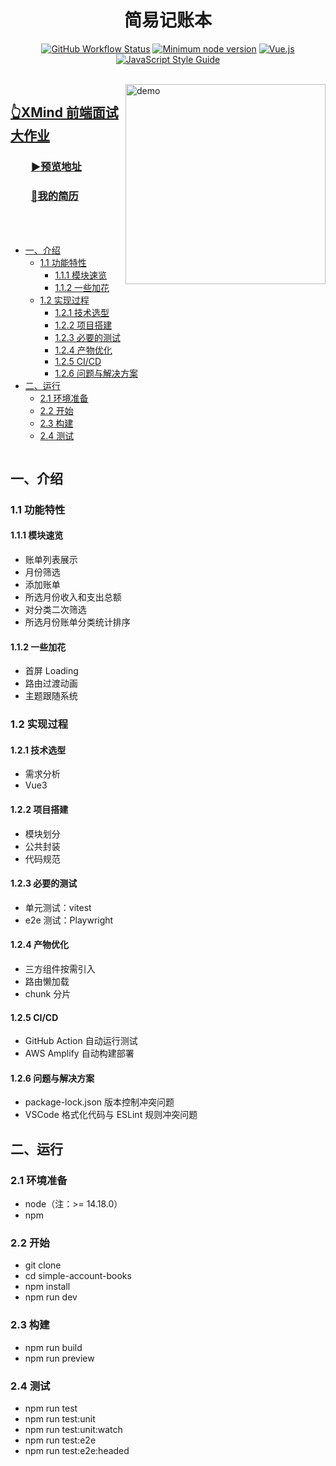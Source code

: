 <h1 align="center">简易记账本</h1>

<p align="center">
  <a href="https://github.com/liangpengyv/simple-account-books/actions/workflows/test.yml"><img src="https://img.shields.io/github/workflow/status/liangpengyv/simple-account-books/Test?logo=github" alt="GitHub Workflow Status"></a>
  <a href="https://nodejs.org/zh-cn/download/releases/"><img src="https://img.shields.io/badge/node-%3E%3D%2014.18.0-brightgreen.svg?logo=nodedotjs" alt="Minimum node version"></a>
  <a href="https://cn.vuejs.org/"><img src="https://img.shields.io/badge/vue-%3E%3D%203.2.0-brightgreen.svg?logo=vuedotjs" alt="Vue.js"></a>
  <a href="https://standardjs.com/readme-zhcn.html"><img src="https://img.shields.io/badge/eslint-standard-brightgreen.svg?logo=eslint" alt="JavaScript Style Guide"></a>
</p>

<br>

<img align="right" style="width: 320px;" src="https://simple-account-books.laoliang.ink/images/demo.gif" alt="demo">


<h2><a href="https://github.com/xmindltd/hiring/blob/master/frontend-1/README.md" target="_blank">👆XMind 前端面试大作业</a></h2>
<h3 style="text-indent: 2em;"><a href="https://simple-account-books.laoliang.ink" target="_blank">▶️预览地址</a></h3>
<h3 style="text-indent: 2em;"><a href="https://resume.laoliang.ink" target="_blank">📄我的简历</a></h3>

<br><br>

- [一、介绍](#一介绍)
  - [1.1 功能特性](#11-功能特性)
    - [1.1.1 模块速览](#111-模块速览)
    - [1.1.2 一些加花](#112-一些加花)
  - [1.2 实现过程](#12-实现过程)
    - [1.2.1 技术选型](#121-技术选型)
    - [1.2.2 项目搭建](#122-项目搭建)
    - [1.2.3 必要的测试](#123-必要的测试)
    - [1.2.4 产物优化](#124-产物优化)
    - [1.2.5 CI/CD](#125-cicd)
    - [1.2.6 问题与解决方案](#126-问题与解决方案)
- [二、运行](#二运行)
  - [2.1 环境准备](#21-环境准备)
  - [2.2 开始](#22-开始)
  - [2.3 构建](#23-构建)
  - [2.4 测试](#24-测试)

<div style="clear: both;"></div>

## 一、介绍

### 1.1 功能特性

#### 1.1.1 模块速览

- 账单列表展示
- 月份筛选
- 添加账单
- 所选月份收入和支出总额
- 对分类二次筛选
- 所选月份账单分类统计排序

#### 1.1.2 一些加花

- 首屏 Loading
- 路由过渡动画
- 主题跟随系统

### 1.2 实现过程

#### 1.2.1 技术选型

- 需求分析
- Vue3

#### 1.2.2 项目搭建

- 模块划分
- 公共封装
- 代码规范

#### 1.2.3 必要的测试

- 单元测试：vitest
- e2e 测试：Playwright

#### 1.2.4 产物优化

- 三方组件按需引入
- 路由懒加载
- chunk 分片

#### 1.2.5 CI/CD

- GitHub Action 自动运行测试
- AWS Amplify 自动构建部署

#### 1.2.6 问题与解决方案

- package-lock.json 版本控制冲突问题
- VSCode 格式化代码与 ESLint 规则冲突问题

## 二、运行

### 2.1 环境准备

- node（注：>= 14.18.0）
- npm

### 2.2 开始

- git clone
- cd simple-account-books
- npm install
- npm run dev

### 2.3 构建

- npm run build
- npm run preview

### 2.4 测试

- npm run test
- npm run test:unit
- npm run test:unit:watch
- npm run test:e2e
- npm run test:e2e:headed